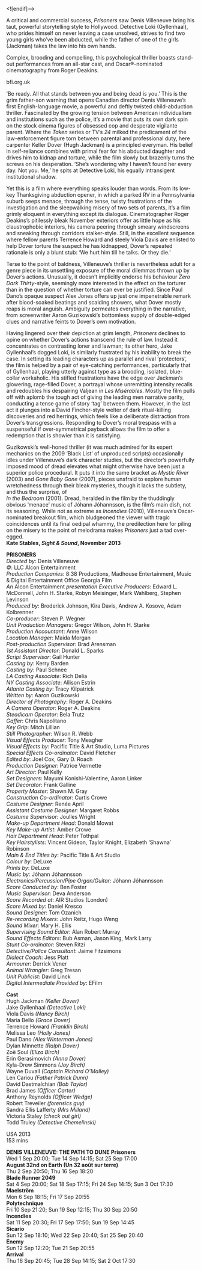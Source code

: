 <![endif]-->

A critical and commercial success, _Prisoners_ saw Denis Villeneuve bring his taut, powerful storytelling style to Hollywood. Detective Loki (Gyllenhaal), who prides himself on never leaving a case unsolved, strives to find two young girls who’ve been abducted, while the father of one of the girls (Jackman) takes the law into his own hands.

Complex, brooding and compelling, this psychological thriller boasts stand-out performances from an all-star cast, and Oscar®-nominated cinematography from Roger Deakins.

bfi.org.uk

‘Be ready. All that stands between you and being dead is you.’ This is the grim father-son warning that opens Canadian director Denis Villeneuve’s first English-language movie, a powerful and deftly twisted child-abduction thriller. Fascinated by the growing tension between American individualism and institutions such as the police, it’s a movie that puts its own dark spin on the stock cinema figures of obsessed cop and desperate vigilante parent. Where the _Taken_ series or TV’s _24_ milked the predicament of the law-enforcement figure torn between parental and professional duty, here carpenter Keller Dover (Hugh Jackman) is a principled everyman. His belief in self-reliance combines with primal fear for his abducted daughter and drives him to kidnap and torture, while the film slowly but brazenly turns the screws on his desperation. ‘She’s wondering why I haven’t found her every day. Not you. Me,’ he spits at Detective Loki, his equally intransigent institutional shadow.

Yet this is a film where everything speaks louder than words. From its low-key Thanksgiving abduction opener, in which a parked RV in a Pennsylvania suburb seeps menace, through the tense, twisty frustrations of the investigation and the sleepwalking misery of two sets of parents, it’s a film grimly eloquent in everything except its dialogue. Cinematographer Roger Deakins’s pitilessly bleak November exteriors offer as little hope as his claustrophobic interiors, his camera peering through smeary windscreens and sneaking through corridors stalker-style. Still, in the excellent sequence where fellow parents Terrence Howard and steely Viola Davis are enlisted to help Dover torture the suspect he has kidnapped, Dover’s repeated rationale is only a blunt stub: ‘We hurt him till he talks. Or they die.’

Terse to the point of baldness, Villeneuve’s thriller is nevertheless adult for a genre piece in its unsettling exposure of the moral dilemmas thrown up by Dover’s actions. Unusually, it doesn’t implicitly endorse his behaviour _Zero Dark Thirty_-style, seemingly more interested in the effect on the torturer than in the question of whether torture can ever be justified. Since Paul Dano’s opaque suspect Alex Jones offers up just one impenetrable remark after blood-soaked beatings and scalding showers, what Dover mostly reaps is moral anguish. Ambiguity permeates everything in the narrative, from screenwriter Aaron Guzikowski’s bottomless supply of double-edged clues and narrative feints to Dover’s own motivation.

Having lingered over their depiction at grim length, _Prisoners_ declines to opine on whether Dover’s actions transcend the rule of law. Instead it concentrates on contrasting loner and lawman; its other hero, Jake Gyllenhaal’s dogged Loki, is similarly frustrated by his inability to break the case. In setting its leading characters up as parallel and rival ‘protectors’, the film is helped by a pair of eye-catching performances, particularly that of Gyllenhaal, playing utterly against type as a brooding, isolated, blue-collar workaholic. His stifled frustrations have the edge over Jackman’s glowering, rage-filled Dover, a portrayal whose unremitting intensity recalls and redoubles his despairing Valjean in _Les Misérables_. Mostly the film pulls off with aplomb the tough act of giving the leading men narrative parity, conducting a tense game of story ‘tag’ between them. However, in the last act it plunges into a David Fincher-style welter of dark ritual-killing discoveries and red herrings, which feels like a deliberate distraction from Dover’s transgressions. Responding to Dover’s moral trespass with a suspenseful if over-symmetrical payback allows the film to offer a redemption that is showier than it is satisfying.

Guzikowski’s well-honed thriller (it was much admired for its expert mechanics on the 2009 ‘Black List’ of unproduced scripts) occasionally idles under Villeneuve’s dark character studies, but the director’s powerfully imposed mood of dread elevates what might otherwise have been just a superior police procedural. It puts it into the same bracket as _Mystic River_ (2003) and _Gone Baby Gone_ (2007), pieces unafraid to explore human wretchedness through their bleak mysteries, though it lacks the subtlety, and thus the surprise, of  
_In the Bedroom_ (2001). Dread, heralded in the film by the thuddingly obvious ‘menace’ music of Jóhann Jóhannsson, is the film’s main dish, not its seasoning. While not as extreme as _Incendies_ (2010), Villeneuve’s Oscar-nominated breakout film, which bludgeoned the viewer with tragic coincidences until its final oedipal whammy, the predilection here for piling on the misery to the point of melodrama makes _Prisoners_ just a tad over-egged.<br>
**Kate Stables, _Sight & Sound_, November 2013**<br>


**PRISONERS**<br>
_Directed by_: Denis Villeneuve  
_©_: LLC Alcon Entertainment  
_Production Companies_: 8:38 Productions, Madhouse Entertainment, Music & Digital Entertainment Office Georgia Film  
_An_ Alcon Entertainment _presentation_
_Executive Producers_: Edward L. McDonnell,
John H. Starke, Robyn Meisinger, Mark Wahlberg, Stephen Levinson  
_Produced by_: Broderick Johnson, Kira Davis, Andrew A. Kosove, Adam Kolbrenner  
_Co-producer_: Steven P. Wegner  
_Unit Production Managers_: Gregor Wilson, John H. Starke  
_Production Accountant_: Anne Wilson  
_Location Manager_: Maida Morgan  
_Post-production Supervisor_: Brad Arensman  
_1st Assistant Director_: Donald L. Sparks  
_Script Supervisor_: Gail Hunter  
_Casting by_: Kerry Barden  
_Casting by_: Paul Schnee  
_LA Casting Associate_: Rich Delia  
_NY Casting Associate_: Allison Estrin  
_Atlanta Casting by_: Tracy Kilpatrick  
_Written by_: Aaron Guzikowski  
_Director of Photography_: Roger A. Deakins  
_A Camera Operator_: Roger A. Deakins  
_Steadicam Operator_: Bela Trutz  
_Gaffer_: Chris Napolitano  
_Key Grip_: Mitch Lillian  
_Still Photographer_: Wilson R. Webb  
_Visual Effects Producer_: Tony Meagher  
_Visual Effects by_: Pacific Title & Art Studio, Luma Pictures  
_Special Effects Co-ordinator_: David Fletcher  
_Edited by_: Joel Cox, Gary D. Roach  
_Production Designer_: Patrice Vermette  
_Art Director_: Paul Kelly  
_Set Designers_: Mayumi Konishi-Valentine, Aaron Linker  
_Set Decorator_: Frank Galline  
_Property Master_: Shawn M. Gray  
_Construction Co-ordinator_: Curtis Crowe  
_Costume Designer_: Renée April  
_Assistant Costume Designer_: Margaret Robbs  
_Costume Supervisor_: Joulles Wright  
_Make-up Department Head_: Donald Mowat  
_Key Make-up Artist_: Amber Crowe  
_Hair Department Head_: Peter Tothpal  
_Key Hairstylists_: Vincent Gideon, Taylor Knight, Elizabeth ‘Shawna’ Robinson  
_Main & End Titles by_: Pacific Title & Art Studio  
_Colour by_: DeLuxe  
_Prints by_: DeLuxe  
_Music by_: Jóhann Jóhannsson  
_Electronics/Percussion/Pipe Organ/Guitar_: Jóhann Jóhannsson  
_Score Conducted by_: Ben Foster  
_Music Supervisor_: Deva Anderson  
_Score Recorded at_: AIR Studios (London)  
_Score Mixed by_: Daniel Kresco  
_Sound Designer_: Tom Ozanich  
_Re-recording Mixers_: John Reitz, Hugo Weng  
_Sound Mixer_: Mary H. Ellis  
_Supervising Sound Editor_: Alan Robert Murray  
_Sound Effects Editors_: Bub Asman, Jason King, Mark Larry  
_Stunt Co-ordinator_: Steven Ritzi  
_Detective/Police Consultant_: Jaime Fitzsimons  
_Dialect Coach_: Jess Platt  
_Armourer_: Derrick Vener  
_Animal Wrangler_: Greg Tresan  
_Unit Publicist_: David Linck  
_Digital Intermediate Provided by_: EFilm

**Cast**<br>
Hugh Jackman _(Keller Dover)_  
Jake Gyllenhaal _(Detective Loki)_  
Viola Davis _(Nancy Birch)_  
Maria Bello _(Grace Dover)_  
Terrence Howard _(Franklin Birch)_  
Melissa Leo _(Holly Jones)_  
Paul Dano _(Alex Winterman Jones)_  
Dylan Minnette _(Ralph Dover)_  
Zoë Soul _(Eliza Birch)_  
Erin Gerasimovich _(Anna Dover)_  
Kyla-Drew Simmons _(Joy Birch)_  
Wayne Duvall _(Captain Richard O’Malley)_  
Len Cariou _(Father Patrick Dunn)_  
David Dastmalchian _(Bob Taylor)_  
Brad James _(Officer Carter)_  
Anthony Reynolds _(Officer Wedge)_  
Robert Treveiler _(forensics guy)_  
Sandra Ellis Lafferty _(Mrs Milland)_  
Victoria Staley _(check out girl)_  
Todd Truley _(Detective Chemelinski)_

USA 2013<br>
153 mins<br>

**DENIS VILLENEUVE: THE PATH TO DUNE**
**Prisoners**<br>
Wed 1 Sep 20:00; Tue 14 Sep 14:15; Sat 25 Sep 17:00<br>
**August 32nd on Earth (Un 32 août sur terre)**<br>
Thu 2 Sep 20:50; Thu 16 Sep 18:20<br>
**Blade Runner 2049**<br>
Sat 4 Sep 20:00; Sat 18 Sep 17:15; Fri 24 Sep 14:15; Sun 3 Oct 17:30<br>
**Maelström**<br>
Mon 6 Sep 18:15; Fri 17 Sep 20:55<br>
**Polytechnique**<br>
Fri 10 Sep 21:20; Sun 19 Sep 12:15; Thu 30 Sep 20:50<br>
**Incendies**<br>
Sat 11 Sep 20:30; Fri 17 Sep 17:50; Sun 19 Sep 14:45<br>
**Sicario**<br>
Sun 12 Sep 18:10; Wed 22 Sep 20:40; Sat 25 Sep 20:40<br>
**Enemy**<br>
Sun 12 Sep 12:20; Tue 21 Sep 20:55<br>
**Arrival**<br>
Thu 16 Sep 20:45; Tue 28 Sep 14:15; Sat 2 Oct 17:30<br>
<!--stackedit_data:
eyJoaXN0b3J5IjpbMTAwMDQ2MzIwOV19
-->